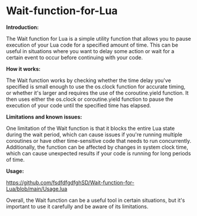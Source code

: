 # Wait-function-for-Lua

**Introduction:**

The Wait function for Lua is a simple utility function that allows you to pause execution of your Lua code for a specified amount of time. This can be useful in situations where you want to delay some action or wait for a certain event to occur before continuing with your code.

**How it works:**

The Wait function works by checking whether the time delay you've specified is small enough to use the os.clock function for accurate timing, or whether it's larger and requires the use of the coroutine.yield function. It then uses either the os.clock or coroutine.yield function to pause the execution of your code until the specified time has elapsed.

**Limitations and known issues:**

One limitation of the Wait function is that it blocks the entire Lua state during the wait period, which can cause issues if you're running multiple coroutines or have other time-sensitive code that needs to run concurrently. Additionally, the function can be affected by changes in system clock time, which can cause unexpected results if your code is running for long periods of time.

**Usage:**

https://github.com/fsdfdfgdfghSD/Wait-function-for-Lua/blob/main/Usage.lua

Overall, the Wait function can be a useful tool in certain situations, but it's important to use it carefully and be aware of its limitations.
